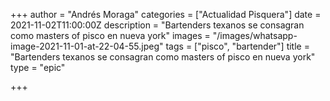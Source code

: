 +++
author = "Andrés Moraga"
categories = ["Actualidad Pisquera"]
date = 2021-11-02T11:00:00Z
description = "Bartenders texanos se consagran  como masters of pisco en nueva york"
images = "/images/whatsapp-image-2021-11-01-at-22-04-55.jpeg"
tags = ["pisco", "bartender"]
title = "Bartenders texanos se consagran  como masters of pisco en nueva york"
type = "epic"

+++

